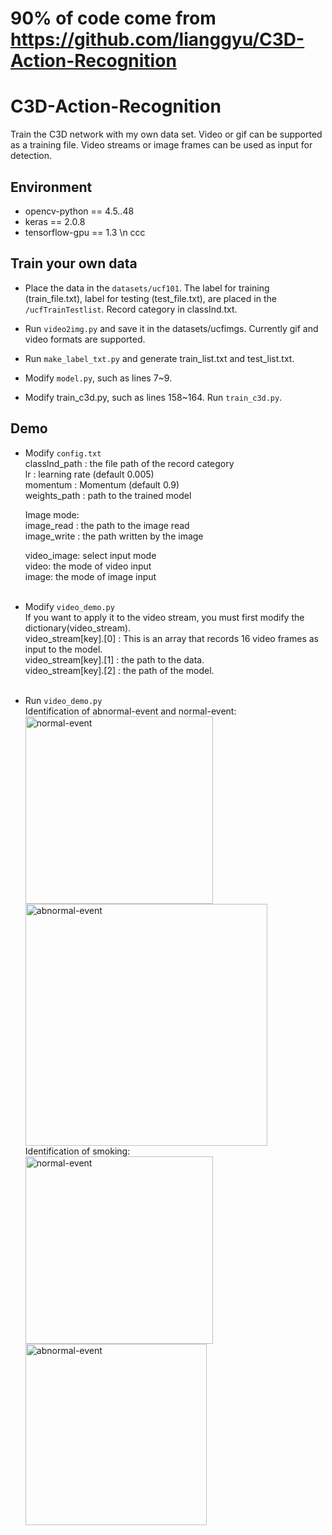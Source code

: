 # 90% of code come from https://github.com/lianggyu/C3D-Action-Recognition
# C3D-Action-Recognition
Train the C3D network with my own data set. Video or gif can be supported as a training file. Video streams or image frames can be used as input for detection.

## Environment
* opencv-python == 4.5..48
* keras == 2.0.8
* tensorflow-gpu == 1.3
\n ccc
## Train your own data
* Place the data in the `datasets/ucf101`. The label for training (train_file.txt), label for testing (test_file.txt), are placed in the `/ucfTrainTestlist`. Record category in classInd.txt.

* Run `video2img.py` and save it in the datasets/ucfimgs. Currently gif and video formats are supported.

* Run `make_label_txt.py` and generate train_list.txt and test_list.txt.

* Modify `model.py`, such as lines 7~9.

* Modify train_c3d.py, such as lines 158~164. Run `train_c3d.py`.
## Demo
* Modify `config.txt`<br>
  classInd_path : the file path of the record category<br>
  lr : learning rate (default 0.005)<br>
  momentum : Momentum (default 0.9)<br>
  weights_path : path to the trained model<br>
  
  Image mode:<br>
  image_read : the path to the image read<br>
  image_write : the path written by the image<br>
  
  video_image: select input mode<br>
  video: the mode of video input<br>
  image: the mode of image input<br>
  <br>
* Modify `video_demo.py`<br>
  If you want to apply it to the video stream, you must first modify the dictionary(video_stream).<br>
  video_stream[key].[0] : This is an array that records 16 video frames as input to the model.<br>
  video_stream[key].[1] : the path to the data.<br>
  video_stream[key].[2] : the path of the model.<br>
  <br>
 * Run `video_demo.py`<br>
 Identification of abnormal-event and normal-event:<br>
 <img src="https://github.com/lianggyu/C3D-Action-Recognition/blob/master/results/frame_1.png" width="300" alt="normal-event"/>     <img src="https://github.com/lianggyu/C3D-Action-Recognition/blob/master/results/frame_2.png" width="387" alt="abnormal-event"/><br>
 Identification of smoking:<br>
 <img src="https://github.com/lianggyu/C3D-Action-Recognition/blob/master/results/frame_3.png" width="300" alt="normal-event"/>     <img src="https://github.com/lianggyu/C3D-Action-Recognition/blob/master/results/frame_4.png" width="290" alt="abnormal-event"/><br>
